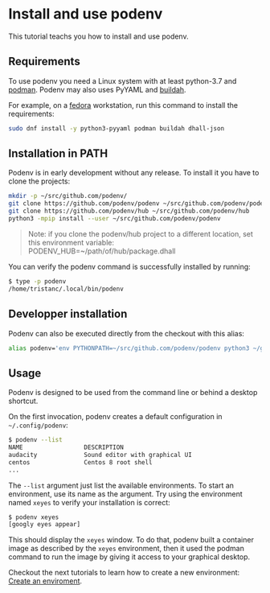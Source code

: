 # Install and use podenv

This tutorial teachs you how to install and use podenv.


## Requirements

To use podenv you need a Linux system with at least python-3.7 and [podman](https://podman.io).
Podenv may also uses PyYAML and [buildah](https://buildah.io).

For example, on a [fedora](https://getfedora.org) workstation, run this command to install the requirements:

```bash
sudo dnf install -y python3-pyyaml podman buildah dhall-json
```

## Installation in PATH

Podenv is in early development without any release.
To install it you have to clone the projects:

```bash
mkdir -p ~/src/github.com/podenv/
git clone https://github.com/podenv/podenv ~/src/github.com/podenv/podenv
git clone https://github.com/podenv/hub ~/src/github.com/podenv/hub
python3 -mpip install --user ~/src/github.com/podenv/podenv
```

> Note: if you clone the podenv/hub project to a different location, set this
> environment variable: PODENV_HUB=~/path/of/hub/package.dhall

You can verify the podenv command is successfully installed by running:

```bash
$ type -p podenv
/home/tristanc/.local/bin/podenv
```

## Developper installation

Podenv can also be executed directly from the checkout with this alias:

```bash
alias podenv='env PYTHONPATH=~/src/github.com/podenv/podenv python3 ~/git/github.com/podenv/podenv/podenv/main.py'
```


## Usage

Podenv is designed to be used from the command line or behind a desktop shortcut.

On the first invocation, podenv creates a default configuration in `~/.config/podenv`:

```bash
$ podenv --list
NAME                 DESCRIPTION
audacity             Sound editor with graphical UI
centos               Centos 8 root shell
...
```

The `--list` argument just list the available environments.
To start an environment, use its name as the argument.
Try using the environment named `xeyes` to verify your installation is correct:

```bash
$ podenv xeyes
[googly eyes appear]
```

This should display the `xeyes` window. To do that, podenv built a container
image as described by the `xeyes` environment, then it used the podman command
to run the image by giving it access to your graphical desktop.

Checkout the next tutorials to learn how to create a new environment:
[Create an enviroment](./create.md).
